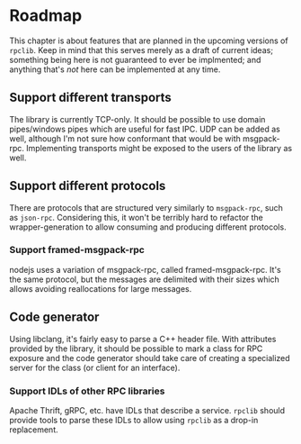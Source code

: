 # Roadmap

This chapter is about features that are planned in the upcoming versions of `rpclib`. Keep in mind
that this serves merely as a draft of current ideas; something being here is not guaranteed to ever
be implmented; and anything that's *not* here can be implemented at any time.

## Support different transports

The library is currently TCP-only. It should be possible to use domain pipes/windows pipes which
are useful for fast IPC. UDP can be added as well, although I'm not sure how conformant that would
be with msgpack-rpc. Implementing transports might be exposed to the users of the library as well.

## Support different protocols

There are protocols that are structured very similarly to `msgpack-rpc`, such as `json-rpc`.
Considering this, it won't be terribly hard to refactor the wrapper-generation to allow
consuming and producing different protocols.

### Support framed-msgpack-rpc

nodejs uses a variation of msgpack-rpc, called framed-msgpack-rpc. It's the same protocol, but the
messages are delimited with their sizes which allows avoiding reallocations for large messages.

## Code generator

Using libclang, it's fairly easy to parse a C++ header file. With attributes provided by the
library, it should be possible to mark a class for RPC exposure and the code generator should take
care of creating a specialized server for the class (or client for an interface).

### Support IDLs of other RPC libraries

Apache Thrift, gRPC, etc. have IDLs that describe a service. `rpclib` should provide tools to parse
these IDLs to allow using `rpclib` as a drop-in replacement.
